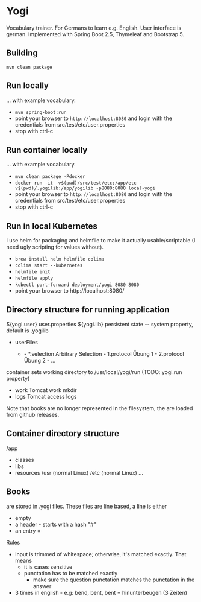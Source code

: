 # Yogi

Vocabulary trainer. For Germans to learn e.g. English. User interface is german.
Implemented with Spring Boot 2.5, Thymeleaf and Bootstrap 5.

## Building

`mvn clean package`

## Run locally

... with example vocabulary.

* `mvn spring-boot:run`
* point your browser to `http://localhost:8080` and 
  login with the credentials from src/test/etc/user.properties
* stop with ctrl-c

## Run container locally

... with example vocabulary.

* `mvn clean package -Pdocker`
* `docker run -it -v$(pwd)/src/test/etc:/app/etc -v$(pwd)/.yogilib:/app/yogilib -p8080:8080 local-yogi`
* point your browser to `http://localhost:8080` and login with the credentials from src/test/etc/user.properties
* stop with ctrl-c


## Run in local Kubernetes

I use helm for packaging and helmfile to make it actually usable/scriptable (I need ugly scripting for values without).

* `brew install helm helmfile colima`
* `colima start --kubernetes`
* `helmfile init`
* `helmfile apply`
* `kubectl port-forward deployment/yogi 8080 8080`
* point your browser to http://localhost:8080/


## Directory structure for running application

${yogi.user}                user.properties
${yogi.lib}                 persistent state -- system property, default is .yogilib
  - <user>                  userFiles
    - <book>
      - *.selection         Arbitrary Selection
      - 1.protocol          Übung 1
      - 2.protocol          Übung 2
      - ...
<cwd>                       container sets working directory to /usr/local/yogi/run (TODO: yogi.run property)
  - work    Tomcat work mkdir
  - logs    Tomcat access logs

Note that books are no longer represented in the filesystem, the are loaded from github releases.

## Container directory structure

/app
  - classes
  - libs
  - resources
/usr              (normal Linux)
/etc              (normal Linux)
...

## Books

are stored in <name>.yogi files. These files are line based, a line is either
* empty
* a header - starts with a hash "#"
* an entry <left>=<right>

Rules
* input is trimmed of whitespace; otherwise, it's matched exactly. That means
  * it is cases sensitive
  * punctation has to be matched exactly
    * make sure the question punctation matches the punctation in the answer
* 3 times in english - e.g:
   bend, bent, bent = hinunterbeugen (3 Zeiten)


